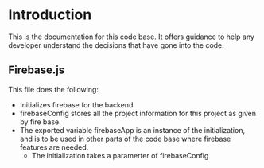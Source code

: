 # Introduction

This is the documentation for this code base. It offers guidance to help any developer understand the decisions that have gone into the code.

## Firebase.js

This file does the following:

- Initializes firebase for the backend
- firebaseConfig stores all the project information for this project as given by fire base.
- The exported variable firebaseApp is an instance of the initialization, and is to be used in other parts of the code base where firebase features are needed.
  - The initialization takes a paramerter of firebaseConfig

